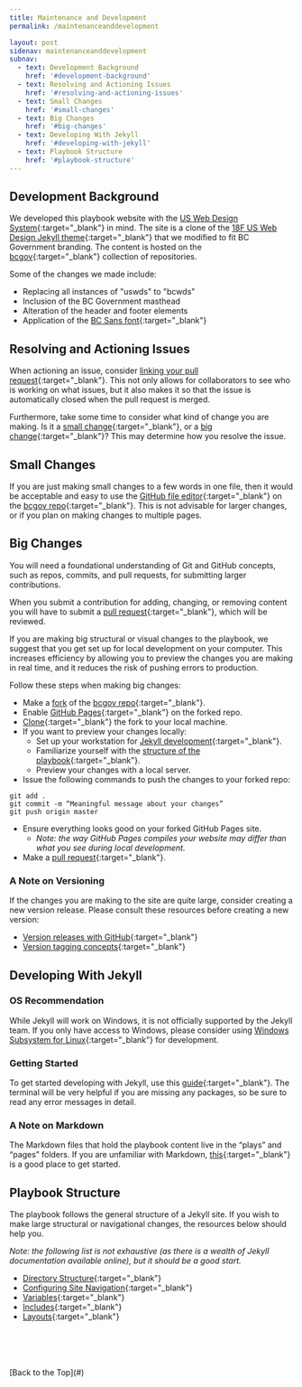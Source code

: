 ```yaml
---
title: Maintenance and Development
permalink: /maintenanceanddevelopment

layout: post
sidenav: maintenanceanddevelopment
subnav:
  - text: Development Background
    href: '#development-background'
  - text: Resolving and Actioning Issues
    href: '#resolving-and-actioning-issues'
  - text: Small Changes
    href: '#small-changes'
  - text: Big Changes
    href: '#big-changes'
  - text: Developing With Jekyll
    href: '#developing-with-jekyll'
  - text: Playbook Structure
    href: '#playbook-structure'
---
```

## Development Background
We developed this playbook website with the [US Web Design System](https://designsystem.digital.gov/whats-new/updates/2019/04/08/introducing-uswds-2-0/){:target="_blank"} in mind. The site is a clone of the [18F US Web Design Jekyll theme](https://github.com/18F/uswds-jekyll){:target="_blank"}  that we modified to fit BC Government branding. The content is hosted on the [bcgov](https://github.com/bcgov){:target="_blank"} collection of repositories.

Some of the changes we made include:
- Replacing all instances of "uswds" to "bcwds"
- Inclusion of the BC Government masthead
- Alteration of the header and footer elements
- Application of the [BC Sans font](https://developer.gov.bc.ca/Typography){:target="_blank"}

## Resolving and Actioning Issues
When actioning an issue, consider [linking your pull request](https://help.github.com/en/github/managing-your-work-on-github/linking-a-pull-request-to-an-issue){:target="_blank"}. This not only allows for collaborators to see who is working on what issues, but it also makes it so that the issue is automatically closed when the pull request is merged.

Furthermore, take some time to consider what kind of change you are making. Is it a [small change](#small-changes){:target="_blank"}, or a [big change](#big-changes){:target="_blank"}? This may determine how you resolve the issue.

## Small Changes
If you are just making small changes to a few words in one file, then it would be acceptable and easy to use the [GitHub file editor](https://help.github.com/en/github/managing-files-in-a-repository/editing-files-in-your-repository){:target="_blank"} on the [bcgov repo](https://github.com/bcgov/CITZ-IMB-playbook){:target="_blank"}. This is not advisable for larger changes, or if you plan on making changes to multiple pages.

## Big Changes
You will need a foundational understanding of Git and GitHub concepts, such as repos, commits, and pull requests, for submitting larger contributions.

When you submit a contribution for adding, changing, or removing content you will have to submit a [pull request](https://help.github.com/en/github/collaborating-with-issues-and-pull-requests/about-pull-requests){:target="_blank"}, which will be reviewed.

If you are making big structural or visual changes to the playbook, we suggest that you get set up for local development on your computer. This increases efficiency by allowing you to preview the changes you are making in real time, and it reduces the risk of pushing errors to production.

Follow these steps when making big changes:
- Make a [fork](https://help.github.com/en/enterprise/2.13/user/articles/fork-a-repo#:~:text=A%20fork%20is%20a%20copy,point%20for%20your%20own%20idea.) of the [bcgov repo](https://github.com/bcgov/CITZ-IMB-playbook){:target="_blank"}.
- Enable [GitHub Pages](https://help.github.com/en/github/working-with-github-pages/configuring-a-publishing-source-for-your-github-pages-site){:target="_blank"} on the forked repo.
- [Clone](https://help.github.com/en/github/creating-cloning-and-archiving-repositories/cloning-a-repository){:target="_blank"} the fork to your local machine.
- If you want to preview your changes locally:
    - Set up your workstation for [Jekyll development](#developing-with-jekyll){:target="_blank"}.
    - Familiarize yourself with the [structure of the playbook](#playbook-structure){:target="_blank"}.
    - Preview your changes with a local server.
- Issue the following commands to push the changes to your forked repo:
~~~~ 
git add . 
git commit -m “Meaningful message about your changes”
git push origin master
~~~~
- Ensure everything looks good on your forked GitHub Pages site.
    - *Note: the way GitHub Pages compiles your website may differ than what you see during local development.*
- Make a [pull request](https://help.github.com/en/github/collaborating-with-issues-and-pull-requests/about-pull-requests){:target="_blank"}.

### A Note on Versioning
If the changes you are making to the site are quite large, consider creating a new version release. Please consult these resources before creating a new version:
- [Version releases with GitHub](https://help.github.com/en/github/administering-a-repository/managing-releases-in-a-repository){:target="_blank"}
- [Version tagging concepts](https://semver.org/){:target="_blank"} 

## Developing With Jekyll
### OS Recommendation
While Jekyll will work on Windows, it is not officially supported by the Jekyll team. If you only have access to Windows, please consider using [Windows Subsystem for Linux](https://docs.microsoft.com/en-us/windows/wsl/){:target="_blank"} for development.

### Getting Started
To get started developing with Jekyll, use this [guide](https://jekyllrb.com/docs/){:target="_blank"}. The terminal will be very helpful if you are missing any packages, so be sure to read any error messages in detail.

### A Note on Markdown
The Markdown files that hold the playbook content live in the “plays” and “pages” folders. If you are unfamiliar with Markdown, [this](https://www.markdownguide.org/basic-syntax/){:target="_blank"} is a good place to get started.

## Playbook Structure
The playbook follows the general structure of a Jekyll site. If you wish to make large structural or navigational changes, the resources below should help you.

*Note: the following list is not exhaustive (as there is a wealth of Jekyll documentation available online), but it should be a good start.*
- [Directory Structure](https://jekyllrb.com/docs/structure/){:target="_blank"}
- [Configuring Site Navigation](https://jekyllrb.com/tutorials/navigation/){:target="_blank"}
- [Variables](https://jekyllrb.com/docs/variables/){:target="_blank"}
- [Includes](https://jekyllrb.com/docs/includes/){:target="_blank"}
- [Layouts](https://jekyllrb.com/docs/layouts/){:target="_blank"}

<br>
<br>
<br>
<br>
[Back to the Top](#)
